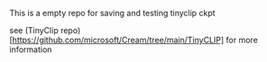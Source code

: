 This is a empty repo for saving and testing tinyclip ckpt

see (TinyClip repo)[https://github.com/microsoft/Cream/tree/main/TinyCLIP] for more information
